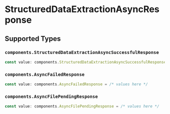# StructuredDataExtractionAsyncResponse


## Supported Types

### `components.StructuredDataExtractionAsyncSuccessfulResponse`

```typescript
const value: components.StructuredDataExtractionAsyncSuccessfulResponse = /* values here */
```

### `components.AsyncFailedResponse`

```typescript
const value: components.AsyncFailedResponse = /* values here */
```

### `components.AsyncFilePendingResponse`

```typescript
const value: components.AsyncFilePendingResponse = /* values here */
```

